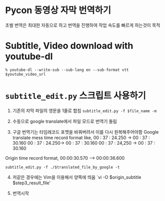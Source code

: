 # Pycon 동영상 자막 번역하기
초벌 번역은 최대한 자동으로 하고
번역을 진행하여 작업 속도를 빠르게 하는것이 목적

# Subtitle, Video download with youtube-dl
`% youtube-dl --write-sub --sub-lang en --sub-format vtt $youtube_video_url`

# `subtitle_edit.py` 스크립트 사용하기

1. 기존의 자막 파일의 영문을 1줄로 합침
  `subtitle_edit.py -f $file_name -m`

2. 수동으로 google translate에서 파일 모드로 번역기 돌림

3. 구글 번역기는 타임레코드 포멧을 바꿔버려서 이를 다시 원복해주어야함
  Google translate mess time record format like,
    00 : 37 : 24.250 -> 00 : 37 : 30.160
    00 : 37 : 24.250-> 00 : 37 : 30.160
    00 : 37 : 24,250 -> 00 : 37 : 30.160

  Origin time record format,
    00:00:30.570 --> 00:00:36.600
    
  `subtitle_edit.py -f ./$translated_file_by_google -t`

4. 저같은 경우에는 Vim을 이용해서 양쪽에 띄움
  `vi -O $origin_subtitle $step3_result_file'

5. 번역시작
